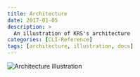 ```yaml
---
title: Architecture
date: 2017-01-05
description: >
  An illustration of KRS's architecture
categories: [CLI-Reference]
tags: [architecture, illustration, docs]
---
```


<img src="https://raw.githubusercontent.com/kubetoolsca/krs/main/arch.png" alt="Architecture Illustration">

